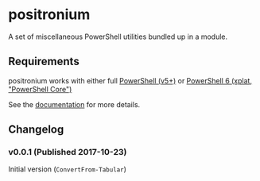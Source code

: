 # positronium

A set of miscellaneous PowerShell utilities bundled up in a module.

## Requirements

positronium works with either full [PowerShell (v5+)](https://docs.microsoft.com/en-us/powershell/scripting/setup/installing-windows-powershell?view=powershell-5.1) or [PowerShell 6 (xplat, "PowerShell Core")](https://docs.microsoft.com/en-us/powershell/azure/install-azurermps-maclinux?view=azurermps-4.4.1#step-1-install-powershell-6-beta)



See the [documentation](docs/README.md) for more details.

## Changelog

### v0.0.1 (Published 2017-10-23)

Initial version (`ConvertFrom-Tabular`)
